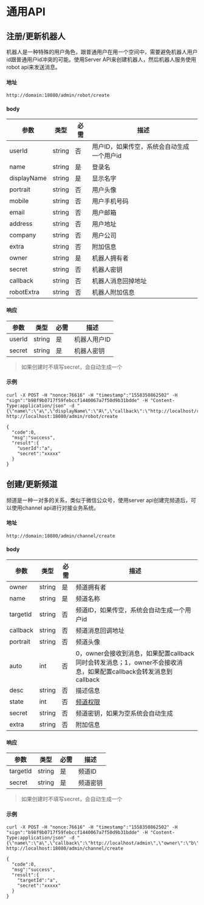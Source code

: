 # 通用API
## 注册/更新机器人
机器人是一种特殊的用户角色，跟普通用户在用一个空间中，需要避免机器人用户id跟普通用户id冲突的可能。使用Server API来创建机器人，然后机器人服务使用robot api来发送消息。
#### 地址
```
http://domain:18080/admin/robot/create
```
#### body
| 参数 | 类型 | 必需 | 描述 |
| ------ | ------ | --- | ------ |
| userId | string | 否 | 用户ID，如果传空，系统会自动生成一个用户id |
| name | string | 是 | 登录名 |
| displayName | string | 是 | 显示名字 |
| portrait | string | 否 | 用户头像 |
| mobile | string | 否 | 用户手机号码 |
| email | string | 否 | 用户邮箱 |
| address | string | 否 | 用户地址 |
| company | string | 否 | 用户公司 |
| extra | string | 否 | 附加信息 |
| owner | string | 是 | 机器人拥有者 |
| secret | string | 否 | 机器人密钥 |
| callback | string | 否 | 机器人消息回掉地址 |
| robotExtra | string | 否 | 机器人附加信息 |


#### 响应
| 参数 | 类型 | 必需 | 描述 |
| ------ | ------ | --- | ------ |
| userId | string | 是 | 机器人用户ID |
| secret | string | 是 | 机器人密钥 |
> 如果创建时不填写secret，会自动生成一个

#### 示例
```
curl -X POST -H "nonce:76616" -H "timestamp":"1558350862502" -H "sign":"b98f9b0717f59febccf1440067a7f50d9b31bdde" -H "Content-Type:application/json" -d "{\"name\":\"a\",\"displayName\":\"A\",\"callback\":\"http://localhost/robot\",\"owner\":\"b\"}" http://localhost:18080/admin/robot/create

{
  "code":0,
  "msg":"success",
  "result":{
    "userId":"a",
    "secret":"xxxxx"
  }
}
```

## 创建/更新频道
频道是一种一对多的关系，类似于微信公众号，使用server api创建完频道后，可以使用channel api进行对接业务系统。

#### 地址
```
http://domain:18080/admin/channel/create
```
#### body
| 参数 | 类型 | 必需 | 描述 |
| ------ | ------ | --- | ------ |
| owner | string | 是 | 频道拥有者 |
| name | string | 是 | 频道名称 |
| targetId | string | 否 | 频道ID，如果传空，系统会自动生成一个用户id |
| callback | string | 否 | 频道消息回调地址 |
| portrait | string | 否 | 频道头像 |
| auto | int | 否 | 0，owner会接收到消息，如果配置callback同时会转发消息；1，owner不会接收消息，如果配置callback会转发消息到callback |
| desc | string | 否 | 描述信息 |
| state | int | 否 | [频道权限](../../base_knowledge/channel.md##频道状态) |
| secret | string | 否 | 频道密钥，如果为空系统会自动生成 |
| extra | string | 否 | 附加信息 |

#### 响应
| 参数 | 类型 | 必需 | 描述 |
| ------ | ------ | --- | ------ |
| targetId | string | 是 | 频道ID |
| secret | string | 是 | 频道密钥 |
> 如果创建时不填写secret，会自动生成一个

#### 示例
```
curl -X POST -H "nonce:76616" -H "timestamp":"1558350862502" -H "sign":"b98f9b0717f59febccf1440067a7f50d9b31bdde" -H "Content-Type:application/json" -d "{\"name\":\"a\",\"callback\":\"http://localhost/admin\",\"owner\":\"b\"}" http://localhost:18080/admin/channel/create

{
  "code":0,
  "msg":"success",
  "result":{
    "targetId":"a",
    "secret":"xxxxx"
  }
}
```
